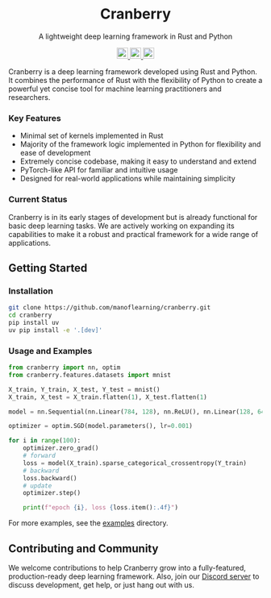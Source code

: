 <h1 align="center">Cranberry</h1>

<p align="center">
A lightweight deep learning framework in Rust and Python
</p>

<p align="center">
    <a href="https://discord.gg/DKqZGpPJDV">
        <img src="https://dcbadge.vercel.app/api/server/DKqZGpPJDV" alt="Discord" height="22">
    </a>
    <a href="https://github.com/manoflearning/cranberry/actions/workflows/main.yaml">
        <img src="https://github.com/manoflearning/cranberry/actions/workflows/main.yaml/badge.svg" alt="Unit Tests" height="22">
    </a>
    <a href="https://github.com/manoflearning/cranberry/stargazers">
        <img src="https://img.shields.io/github/stars/manoflearning/cranberry" alt="GitHub Stars" height="22">
    </a>
</p>

Cranberry is a deep learning framework developed using Rust and Python. It combines the performance of Rust with the flexibility of Python to create a powerful yet concise tool for machine learning practitioners and researchers.

### Key Features

- Minimal set of kernels implemented in Rust
- Majority of the framework logic implemented in Python for flexibility and ease of development
- Extremely concise codebase, making it easy to understand and extend
- PyTorch-like API for familiar and intuitive usage
- Designed for real-world applications while maintaining simplicity

### Current Status

Cranberry is in its early stages of development but is already functional for basic deep learning tasks. We are actively working on expanding its capabilities to make it a robust and practical framework for a wide range of applications.

## Getting Started

### Installation

```bash
git clone https://github.com/manoflearning/cranberry.git
cd cranberry
pip install uv
uv pip install -e '.[dev]'
```

### Usage and Examples

```python
from cranberry import nn, optim
from cranberry.features.datasets import mnist

X_train, Y_train, X_test, Y_test = mnist()
X_train, X_test = X_train.flatten(1), X_test.flatten(1)

model = nn.Sequential(nn.Linear(784, 128), nn.ReLU(), nn.Linear(128, 64), nn.ReLU(), nn.Linear(64, 10))

optimizer = optim.SGD(model.parameters(), lr=0.001)

for i in range(100):
    optimizer.zero_grad()
    # forward
    loss = model(X_train).sparse_categorical_crossentropy(Y_train)
    # backward
    loss.backward()
    # update
    optimizer.step()

    print(f"epoch {i}, loss {loss.item():.4f}")
```

For more examples, see the [examples](./examples) directory.

## Contributing and Community

We welcome contributions to help Cranberry grow into a fully-featured, production-ready deep learning framework.
Also, join our [Discord server](https://discord.gg/DKqZGpPJDV) to discuss development, get help, or just hang out with us.
